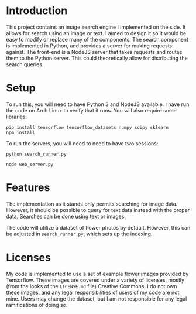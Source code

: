 
# Introduction

This project contains an image search engine I implemented on the side. It allows for search using an image or text. I aimed to design it so it would be easy to modify or replace many of the components. The search component is implemented in Python, and provides a server for making requests against. The front-end is a NodeJS server that takes requests and routes them to the Python server. This could theoretically allow for distributing the search queries.

# Setup

To run this, you will need to have Python 3 and NodeJS available. I have run the code on Arch Linux to verify that it runs. You will also require some libraries:

```
pip install tensorflow tensorflow_datasets numpy scipy sklearn
npm install
```

To run the servers, you will need to need to have two sessions:

```
python search_runner.py
```

```
node web_server.py
```

# Features

The implementation as it stands only permits searching for image data. However, it should be possible to query for text data instead with the proper data. Searches can be done using text or images.

The code will utilize a dataset of flower photos by default. However, this can be adjusted in ```search_runner.py```, which sets up the indexing.

# Licenses

My code is implemented to use a set of example flower images provided by Tensorflow. These images are covered under a variety of licenses, mostly (from the looks of the ```LICENSE.md``` file) Creative Commons. I do not own these images, and any legal responsibilities of users of my code are not mine. Users may change the dataset, but I am not responsible for any legal ramifications of doing so.


